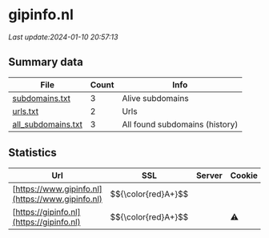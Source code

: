 # gipinfo.nl
*Last update:2024-01-10 20:57:13*
## Summary data
| File       | Count | Info |
|------------|-------|------|
|[subdomains.txt](/data/gipinfo/subdomains.txt)|3|Alive subdomains|
|[urls.txt](/data/gipinfo/urls.txt)|2|Urls|
|[all_subdomains.txt](/data/gipinfo/all_subdomains.txt)|3|All found subdomains (history)|
## Statistics
| Url | SSL | Server | Cookie | HSTS | CSP | XFO | XXP | RP | Tech |
|------------|-------|------|------|------|------|------|------|------|------|
|[https://www.gipinfo.nl](https://www.gipinfo.nl)| $${\color{red}A+}$$ || |:white_check_mark: | |:white_check_mark: | |:white_check_mark: | |:white_check_mark: | |HSTS| |
|[https://gipinfo.nl](https://gipinfo.nl)| $${\color{red}A+}$$ ||:warning: |:white_check_mark: | |:white_check_mark: | |:white_check_mark: | |:white_check_mark: | |HSTS| |